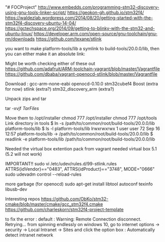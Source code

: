 "# FOCProject" 
http://www.embedds.com/programming-stm32-discovery-using-gnu-tools-linker-script/
https://geokon-gh.github.io/stm32f4/
https://waldezlab.wordpress.com/2014/08/20/getting-started-with-the-stm32f4-discovery-ubuntu-14-04/
https://gctechspace.org/2014/09/getting-to-blinky-with-the-stm32-and-ubuntu-linux/
https://developer.arm.com/open-source/gnu-toolchain/gnu-rm/downloads
https://github.com/texane/stlink

you want to make platform-tools/lib a symlink to build-tools/20.0.0/lib, then you can either make it an absolute link:

Might be worth checking either of these out
https://github.com/adafruit/ARM-toolchain-vagrant/blob/master/Vagrantfile
https://github.com/dbaba/vagrant-openocd-stlink/blob/master/Vagrantfile



Download : 
gcc-arm-none-eabi
openocd-0.10.0
stm32cubef4
Boost (extra for now)
stlink (extra?)
stm32_discovery_arm (extra?)

Unpack zips and tar

tar -xvjf *TarFiles*

Move them to /opt/installer
chmod 777 /opt/installer
chmod 777 /opt/tools
Link directory in tools
$ ln -s /path/to/common/root/build-tools/20.0.0/lib platform-tools/lib
$ ls -l platform-tools/lib
lrwxrwxrwx 1 user user 72 Sep 16 12:57 platform-tools/lib -> /path/to/common/root/build-tools/20.0.0/lib
$ readlink -e platform-tools/lib
/path/to/common/root/build-tools/20.0.0/lib

Needed the virtual box extention pack from vagrant
needed virtual box 5.1 (5.2 will not work)

IMPORTANT!! 
sudo vi /etc/udev/rules.d/99-stlink.rules
ATTRS{idVendor}=="0483", ATTRS{idProduct}=="3748", MODE="0666"
sudo udevadm control --reload-rules

more garbage (for openocd)
sudo apt-get install libtool autoconf texinfo libusb-dev

Interesting repos
https://github.com/ObKo/stm32-cmake/blob/master/cmake/gcc_stm32f4.cmake
https://github.com/charleskorn/stm32f4-project-template

to fix the error :
default : Warning: Remote Connection disconnect. Retrying...
from spinning endlessly on windows 10,
go to internet options -> security -> Local Intranet -> Sites 
and click the option box : Automatically detect intranet network
